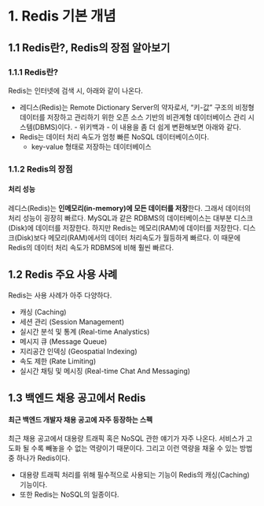 # 1. Redis 기본 개념
## 1.1 Redis란?, Redis의 장점 알아보기
### 1.1.1 Redis란?
Redis는 인터넷에 검색 시, 아래와 같이 나온다.
- 레디스(Redis)는 Remote Dictionary Server의 약자로서, “키-값” 구조의 비정형 데이터를 저장하고 관리하기 위한 오픈 소스 기반의 비관계형 데이터베이스 관리 시스템(DBMS)이다. - 위키백과 -
이 내용을 좀 더 쉽게 변환해보면 아래와 같다.
- Redis는 데이터 처리 속도가 엄청 빠른 NoSQL 데이터베이스이다.
	- key-value 형태로 저장하는 데이터베이스

### 1.1.2 Redis의 장점
#### 처리 성능
레디스(Redis)는 **인메모리(in-memory)에 모든 데이터를 저장**한다. 그래서 데이터의 처리 성능이 굉장히 빠르다. MySQL과 같은 RDBMS의 데이터베이스는 대부분 디스크(Disk)에 데이터를 저장한다. 하지만 Redis는 메모리(RAM)에 데이터를 저장한다. 디스크(Disk)보다 메모리(RAM)에서의 데이터 처리속도가 월등하게 빠르다. 이 때문에 Redis의 데이터 처리 속도가 RDBMS에 비해 훨씬 빠르다.

## 1.2 Redis 주요 사용 사례
Redis는 사용 사례가 아주 다양하다.
- 캐싱 (Caching)
- 세션 관리 (Session Management)
- 실시간 분석 및 통계 (Real-time Analystics)
- 메시지 큐 (Message Queue)
- 지리공간 인덱싱 (Geospatial Indexing)
- 속도 제한 (Rate Limiting)
- 실시간 채팅 및 메시징 (Real-time Chat And Messaging)

## 1.3 백엔드 채용 공고에서 Redis
#### 최근 백엔드 개발자 채용 공고에 자주 등장하는 스펙
최근 채용 공고에서 대용량 트래픽 혹은 NoSQL 관한 얘기가 자주 나온다. 서비스가 고도화 될 수록 빼놓을 수 없는 역량이기 때문이다. 그리고 이런 역량을 채울 수 있는 방법 중 하나가 Redis이다.
- 대용량 트래픽 처리를 위해 필수적으로 사용되는 기능이 Redis의 캐싱(Caching) 기능이다.
- 또한 Redis는 NoSQL의 일종이다.